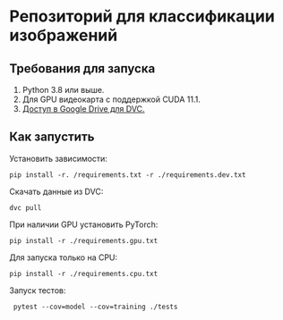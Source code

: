 # Репозиторий для классификации изображений

## Требования для запуска

1. Python 3.8 или выше.
2. Для GPU видеокарта с поддержкой CUDA 11.1.
3. [Доступ в Google Drive для DVC.](https://dvc.org/doc/user-guide/setup-google-drive-remote)

## Как запустить

Установить зависимости:
```
pip install -r. /requirements.txt -r ./requirements.dev.txt
```

Скачать данные из DVC:
```
dvc pull
```

При наличии GPU установить PyTorch:
```
pip install -r ./requirements.gpu.txt
```

Для запуска только на CPU:
```
pip install -r ./requirements.cpu.txt
```

Запуск тестов:
```
 pytest --cov=model --cov=training ./tests
```
